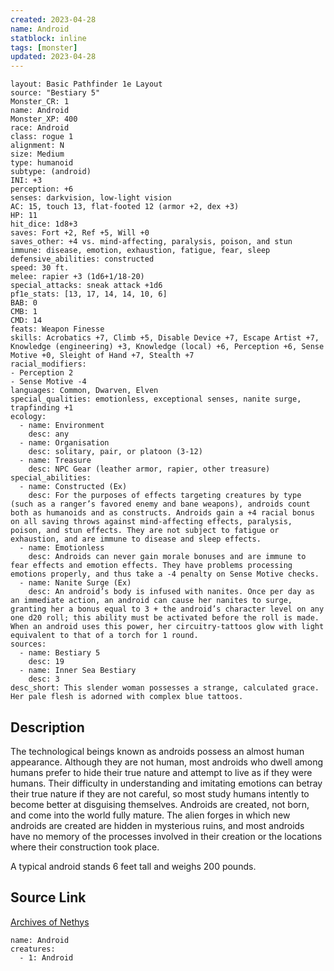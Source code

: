 ```yaml
---
created: 2023-04-28
name: Android
statblock: inline
tags: [monster]
updated: 2023-04-28
---
```

```statblock
layout: Basic Pathfinder 1e Layout
source: "Bestiary 5"
Monster_CR: 1
name: Android
Monster_XP: 400
race: Android
class: rogue 1
alignment: N
size: Medium
type: humanoid
subtype: (android)
INI: +3
perception: +6
senses: darkvision, low-light vision
AC: 15, touch 13, flat-footed 12 (armor +2, dex +3)
HP: 11
hit_dice: 1d8+3
saves: Fort +2, Ref +5, Will +0
saves_other: +4 vs. mind-affecting, paralysis, poison, and stun
immune: disease, emotion, exhaustion, fatigue, fear, sleep
defensive_abilities: constructed
speed: 30 ft.
melee: rapier +3 (1d6+1/18-20)
special_attacks: sneak attack +1d6
pf1e_stats: [13, 17, 14, 14, 10, 6]
BAB: 0
CMB: 1
CMD: 14
feats: Weapon Finesse
skills: Acrobatics +7, Climb +5, Disable Device +7, Escape Artist +7, Knowledge (engineering) +3, Knowledge (local) +6, Perception +6, Sense Motive +0, Sleight of Hand +7, Stealth +7
racial_modifiers:
- Perception 2
- Sense Motive -4
languages: Common, Dwarven, Elven
special_qualities: emotionless, exceptional senses, nanite surge, trapfinding +1
ecology:
  - name: Environment
    desc: any
  - name: Organisation
    desc: solitary, pair, or platoon (3-12)
  - name: Treasure
    desc: NPC Gear (leather armor, rapier, other treasure)
special_abilities:
  - name: Constructed (Ex)
    desc: For the purposes of effects targeting creatures by type (such as a ranger’s favored enemy and bane weapons), androids count both as humanoids and as constructs. Androids gain a +4 racial bonus on all saving throws against mind-affecting effects, paralysis, poison, and stun effects. They are not subject to fatigue or exhaustion, and are immune to disease and sleep effects.
  - name: Emotionless
    desc: Androids can never gain morale bonuses and are immune to fear effects and emotion effects. They have problems processing emotions properly, and thus take a -4 penalty on Sense Motive checks.
  - name: Nanite Surge (Ex)
    desc: An android’s body is infused with nanites. Once per day as an immediate action, an android can cause her nanites to surge, granting her a bonus equal to 3 + the android’s character level on any one d20 roll; this ability must be activated before the roll is made. When an android uses this power, her circuitry-tattoos glow with light equivalent to that of a torch for 1 round.
sources:
  - name: Bestiary 5
    desc: 19
  - name: Inner Sea Bestiary
    desc: 3
desc_short: This slender woman possesses a strange, calculated grace. Her pale flesh is adorned with complex blue tattoos.
```
## Description
The technological beings known as androids possess an almost human appearance. Although they are not human, most androids who dwell among humans prefer to hide their true nature and attempt to live as if they were humans. Their difficulty in understanding and imitating emotions can betray their true nature if they are not careful, so most study humans intently to become better at disguising themselves. Androids are created, not born, and come into the world fully mature. The alien forges in which new androids are created are hidden in mysterious ruins, and most androids have no memory of the processes involved in their creation or the locations where their construction took place.

A typical android stands 6 feet tall and weighs 200 pounds.
## Source Link
[Archives of Nethys](https://aonprd.com/MonsterDisplay.aspx?ItemName=Android)
```encounter-table
name: Android
creatures:
  - 1: Android
```
